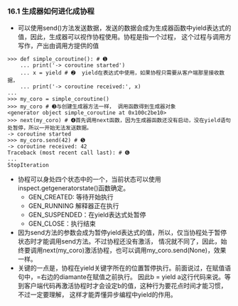 ### 16.1 生成器如何进化成协程* 可以使用send()方法发送数据，发送的数据会成为生成器函数中yield表达式的值，因此，生成器可以视作协程使用。协程是指一个过程，这个过程与调用方写作，产出由调用方提供的值```>>> def simple_coroutine(): # ➊    ... print('-> coroutine started')    ... x = yield # ➋  yield在表达式中使用，如果协程只需要从客户端那里接收数据，    ... print('-> coroutine received:', x)...>>> my_coro = simple_coroutine()>>> my_coro # ➌与创建生成器方法一样， 调用函数得到生成器对象<generator object simple_coroutine at 0x100c2be10>>>> next(my_coro) # ➍首先调用next函数，因为生成器函数还没有启动，没在yield语句处暂停，所以一开始无法发送数据。-> coroutine started>>> my_coro.send(42) # ➎-> coroutine received: 42Traceback (most recent call last): # ➏...StopIteration```* 协程可以身处四个状态中的一个，当前状态可以使用inspect.getgeneratorstate()函数确定。    * GEN_CREATED: 等待开始执行    * GEN_RUNNING 解释器正在执行    * GEN_SUSPENDED：在yield表达式处暂停    * GEN_CLOSE：执行结束* 因为send方法的参数会成为暂停yield表达式的值，所以，仅当协程处于暂停状态时才能调用send方法。不过协程还没有激活，情况就不同了，因此，始终要调用next(my_coro)激活协程，也可以调用my_coro.send(None)，效果一样。* 关键的一点是，协程在yield关键字所在的位置暂停执行。前面说过，在赋值语句中，=右边的diamante在赋值之前执行。因此b = yield a这行代码来说。等到客户端代码再激活协程时才会设定b的值，这种行为要花点时间才能习惯，不过一定要理解，这样才能弄懂异步编程中yield的作用。    